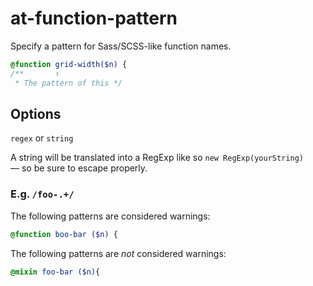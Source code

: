 # at-function-pattern

Specify a pattern for Sass/SCSS-like function names.

```scss
@function grid-width($n) {
/**       ↑
 * The pattern of this */
```

## Options

`regex` or `string`

A string will be translated into a RegExp like so `new RegExp(yourString)` — so be sure to escape properly.

### E.g. `/foo-.+/`

The following patterns are considered warnings:

```scss
@function boo-bar ($n) {
```

The following patterns are *not* considered warnings:

```scss
@mixin foo-bar ($n){
```
